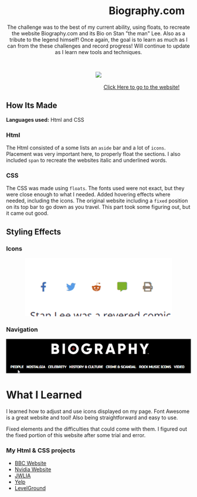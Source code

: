 # &emsp;&emsp;&emsp;&emsp;&emsp;&emsp;&emsp;&emsp;&emsp;&emsp;Biography.com

<p align="center">
  The challenge was to the best of my current ability, using floats, to recreate the website Biography.com and its Bio on Stan "the man" Lee. Also as a tribute to the legend himself! Once again, the goal is to learn as much as I can from the these challenges and record progress! Will continue to update as I learn new tools and techniques. 
</p>
&emsp;
<p align="center">
<img src="https://github.com/DashlinS/Biography/blob/master/images/gifs/Website.gif" width="900">
</p>

&emsp;&emsp;&emsp;&emsp;&emsp;&emsp;&emsp;&emsp;&emsp;&emsp;&emsp;&emsp;&emsp;&emsp;&emsp;&emsp;&emsp;&emsp;&emsp;[Click Here to go to the website!](https://biographywebsite.netlify.app)


## How Its Made 

**Languages used:** Html and CSS

### Html

The Html consisted of a some lists an `aside` bar and a lot of `icons`. Placement was very important here, to properly float the sections. I also included `span` to recreate the websites italic and underlined words.  

### CSS

The CSS was made using `floats`. The fonts used were not exact, but they were close enough to what I needed. Added hovering effects where needed, including the icons. The original website including a `fixed` position on its top bar to go down as you travel. This part took some figuring out, but it came out good.


## Styling Effects

### Icons
<p align="center">
<img src="https://github.com/DashlinS/Biography/blob/master/images/gifs/icon.gif" width="400">
</p>

</p>   

<p align="center">                                                                                                          


### Navigation

<p align="center">
<img src="https://github.com/DashlinS/Biography/blob/master/images/gifs/nav.gif" width="800">
</p>

# What I Learned

I learned how to adjust and use icons displayed on my page. Font Awesome is a great website and tool! Also being straightforward and easy to use.

Fixed elements and the difficulties that could come with them. I figured out the fixed portion of this website after some trial and error. 

### My Html & CSS projects 

* [BBC Website](https://github.com/DashlinS/BBCWebsite)
* [Nvidia Website](https://github.com/DashlinS/nvidia)
* [JWLIA](https://github.com/DashlinS/JWLIA)
* [Yelp](https://github.com/DashlinS/yelp)
* [LevelGround](https://github.com/DashlinS/LEVELGROUND)